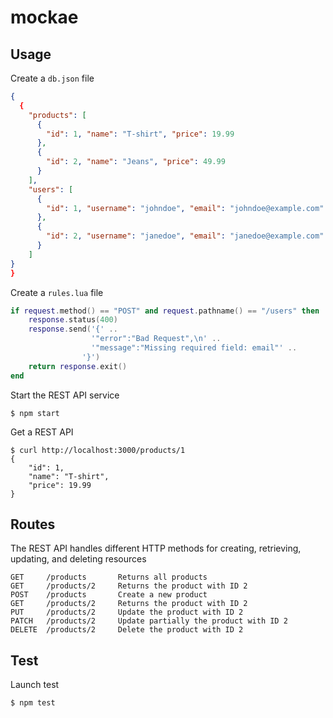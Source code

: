 # mockae

## Usage

Create a `db.json` file

```json
{
  {
    "products": [
      {
        "id": 1, "name": "T-shirt", "price": 19.99
      },
      {
        "id": 2, "name": "Jeans", "price": 49.99
      }
    ],
    "users": [
      {
        "id": 1, "username": "johndoe", "email": "johndoe@example.com"
      },
      {
        "id": 2, "username": "janedoe", "email": "janedoe@example.com"
      }
    ]
}
}
```

Create a `rules.lua` file

```lua
if request.method() == "POST" and request.pathname() == "/users" then
    response.status(400)
    response.send('{' .. 
                  '"error":"Bad Request",\n' ..
                  '"message":"Missing required field: email"' ..
                '}')
    return response.exit()
end
```

Start the REST API service

```shell
$ npm start
```

Get a REST API

```shell
$ curl http://localhost:3000/products/1
{
    "id": 1,
    "name": "T-shirt",
    "price": 19.99
}
```

## Routes

The REST API handles different HTTP methods for creating, retrieving, updating, and deleting resources


```
GET     /products	    Returns all products
GET     /products/2 	Returns the product with ID 2
POST    /products	    Create a new product
GET     /products/2	    Returns the product with ID 2
PUT     /products/2	    Update the product with ID 2
PATCH   /products/2	    Update partially the product with ID 2
DELETE  /products/2 	Delete the product with ID 2
```

## Test

Launch test

```shell
$ npm test
```

